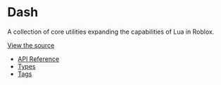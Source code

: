 # Dash

A collection of core utilities expanding the capabilities of Lua in Roblox.

[View the source](https://github.rbx.com/hcollins/Dash)

- [API Reference](api)
- [Types](types)
- [Tags](tags)
